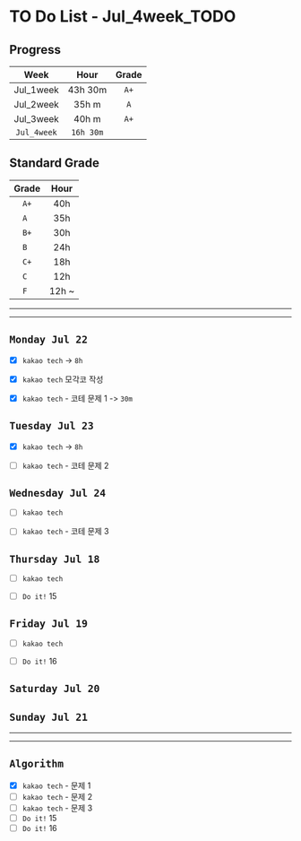 # TO Do List - Jul_4week_TODO

## Progress
| Week | Hour | Grade |
|:---:|:---:|:---:|
|Jul_1week|43h 30m|`A+`|
|Jul_2week|35h m|`A`|
|Jul_3week|40h m|`A+`|
|`Jul_4week`|`16h 30m`||

## Standard Grade
| Grade | Hour |
|:---:|:---:|
|`A+`|40h|
|`A `|35h|
|`B+`|30h|
|`B `|24h|
|`C+`|18h|
|`C `|12h|
|`F `|12h ~|


---
---

## `Monday Jul 22`
- [x] `kakao tech` -> `8h`
- [x] `kakao tech` 모각코 작성
- [x] `kakao tech` - 코테 문제 1 -> `30m`


## `Tuesday Jul 23` 
- [x] `kakao tech` -> `8h`
- [ ] `kakao tech` - 코테 문제 2


## `Wednesday Jul 24` 
- [ ] `kakao tech`
- [ ] `kakao tech` - 코테 문제 3


## `Thursday Jul 18`
- [ ] `kakao tech`
- [ ] `Do it!` 15


## `Friday Jul 19` 
- [ ] `kakao tech`
- [ ] `Do it!` 16


## `Saturday Jul 20` 



## `Sunday Jul 21` 




---
---
## `Algorithm`
- [x] `kakao tech` - 문제 1
- [ ] `kakao tech` - 문제 2
- [ ] `kakao tech` - 문제 3
- [ ] `Do it!` 15
- [ ] `Do it!` 16

<!-- ### 알고리즘 유형
1. 정렬
2. 그래프 탐색 BFS, DFS
3. DP
4. 자료구조 -> 우선순위 큐 마스터
5. 문자열 알고리즘 ?? 아니면 투 포인터 정도

> 요구사항 정리하기, 테스트케이스 짜보기(소수 테스트케이스가 유리, 11되면 거의 다 됨) -->



<!-- ## `Spring` -> `h m` -->

<!-- ## `etc.` -> `h m` -->


<br><br>

<!-- > `개인공부` : `6h 30m` -> `25h 36m` -> `22h 19m` -> -->

<br><br>

<!-- 
## `Java`
## `OPIc`
## `토익` 
-->




